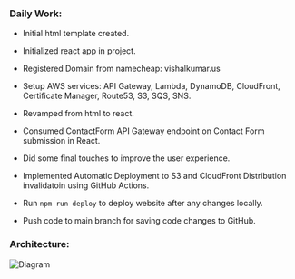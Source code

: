 

### Daily Work: 

- Initial html template created.
- Initialized react app in project.
- Registered Domain from namecheap: vishalkumar.us
- Setup AWS services: API Gateway, Lambda, DynamoDB, CloudFront, Certificate Manager, Route53, S3, SQS, SNS.
- Revamped from html to react.
- Consumed ContactForm API Gateway endpoint on Contact Form submission in React.
- Did some final touches to improve the user experience.
- Implemented Automatic Deployment to S3 and CloudFront Distribution invalidatoin using GitHub Actions.

- Run `npm run deploy` to deploy website after any changes locally.
- Push code to main branch for saving code changes to GitHub.


### Architecture:
![Diagram](https://github.com/vsnappy1/portfolio-website/assets/42217840/946c5ebd-b853-43c3-afaa-215d0b047a23)
